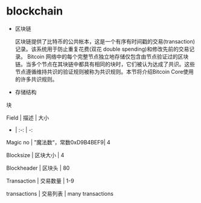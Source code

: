 # blockchain
- 区块链 

  区块链提供了比特币的公共帐本，这是一个有序有时间戳的交易(transaction)记录。该系统用于防止重复花费(双花 double spending)和修改先前的交易记录。
Bitcoin 网络中的每个完整节点独立地存储仅包含由节点验证过的区块链。当多个节点在其块链中都具有相同的块时，它们被认为达成了共识。这些节点遵循维持共识的验证规则被称为共识规则。本节将介绍Bitcoin Core使用的许多共识规则。

- 存储结构

块

Field | 描述 | 大小

- | :-: | -:

Magic no | ”魔法数“，常数0xD9B4BEF9| 4

Blocksize | 区块大小 | 4 

Blockheader | 区块头 | 80 

Transaction | 交易数量 | 1-9

transactions | 交易列表 | many transactions

